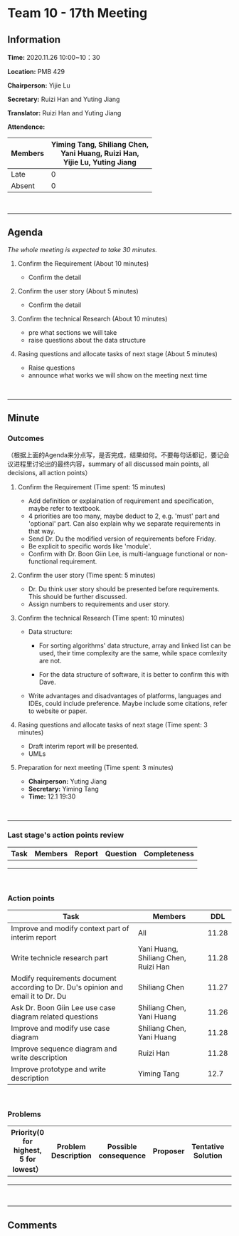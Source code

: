 # Team 10 - 17th Meeting 

## Information

**Time:** 2020.11.26 10:00~10：30

**Location:** PMB 429

**Chairperson:** Yijie Lu

**Secretary:** Ruizi Han and Yuting Jiang 

**Translator:** Ruizi Han and Yuting Jiang

**Attendence:**

| **Members** | **Yiming Tang, Shiliang Chen, <br>Yani Huang, Ruizi Han, <br>Yijie Lu, Yuting Jiang** |
| ----------- | ------------------------------------------------------------ |
| Late        | 0                                                            |
| Absent      | 0                                                            |

<br>

------

## Agenda

*The whole meeting is expected to take 30 minutes.*

1. Confirm the Requirement (About 10 minutes)

	- Confirm the detail 
2. Confirm the user story (About 5 minutes)

	- Confirm the detail
3. Confirm the technical Research (About 10 minutes)

	- pre what sections we will take 
	- raise questions about the data structure
	
4. Rasing questions and allocate tasks of next stage (About 5 minutes)

	- Raise questions
	- announce what works we will show on the meeting next time

<br>

------

## Minute

### Outcomes

（根据上面的Agenda来分点写，是否完成，结果如何。不要每句话都记，要记会议进程里讨论出的最终内容，summary of all discussed main points, all decisions, all action points）

1. Confirm the Requirement (Time spent: 15 minutes)

	- Add definition or explaination of requirement and specification, maybe refer to textbook.
	- 4 priorities are too many, maybe deduct to 2, e.g. 'must' part and 'optional' part. Can also explain why we separate requirements in that way.
	- Send Dr. Du the modified version of requirements before Friday.
	- Be explicit to specific words like 'module'.
	- Confirm with Dr. Boon Giin Lee, is multi-language functional or non-functional requirement.
	
2. Confirm the user story (Time spent: 5 minutes)

	- Dr. Du think user story should be presented before requirements. This should be further discussed.
	- Assign numbers to requirements and user story.
	
3. Confirm the technical Research (Time spent: 10 minutes)

	- Data structure: 
	
	  - For sorting algorithms' data structure, array and linked list can be used, their time complexity are the same, while space comlexity are not.
	
	  - For the data structure of software, it is better to confirm this with Dave.
	
	- Write advantages and disadvantages of platforms, languages and IDEs, could include preference. Maybe include some citations, refer to website or paper.
	
4. Rasing questions and allocate tasks of next stage (Time spent: 3 minutes)

   - Draft interim report will be presented.
   - UMLs
   
5. Preparation for next meeting (Time spent: 3 minutes)

	- **Chairperson:** Yuting Jiang
	- **Secretary:** Yiming Tang
	- **Time:** 12.1 19:30

<br>

-------


### Last stage's action points review

| **Task** | **Members** | **Report** | **Question** | **Completeness** |
| -------- | --------- | -------- | -------- | ---------- |
|  |            |          |          |            |
|          |            |          |          |            |
|          |            |          |          |            |

<br>

### Action points

| **Task** | **Members** | **DDL** |
| -------- | ---------- | ------- |
| Improve and modify context part of interim report | All | 11.28 |
| Write technicle research part | Yani Huang, Shiliang Chen, Ruizi Han | 11.28 |
| Modify requirements document according to Dr. Du's opinion and email it to Dr. Du | Shiliang Chen | 11.27 |
| Ask Dr. Boon Giin Lee use case diagram related questions | Shiliang Chen, Yani Huang | 11.26 |
| Improve and modify use case diagram | Shiliang Chen, Yani Huang | 11.28 |
| Improve sequence diagram and write description | Ruizi Han | 11.28 |
| Improve prototype and write description | Yiming Tang | 12.7 |

<br>

### Problems

| **Priority(0 for highest, 5 for lowest）** | **Problem Description** | **Possible consequence** | **Proposer** | **Tentative Solution** | **Expected completion time** |
| -------------------------- | ------------ | ------------ | ---------- | ---------------- | ---------------- |
|                            |              |              |            |                  |                  |
|                            |              |              |            |                  |                  |
|                            |              |              |            |                  |                  |

<br>

-------

## Comments







